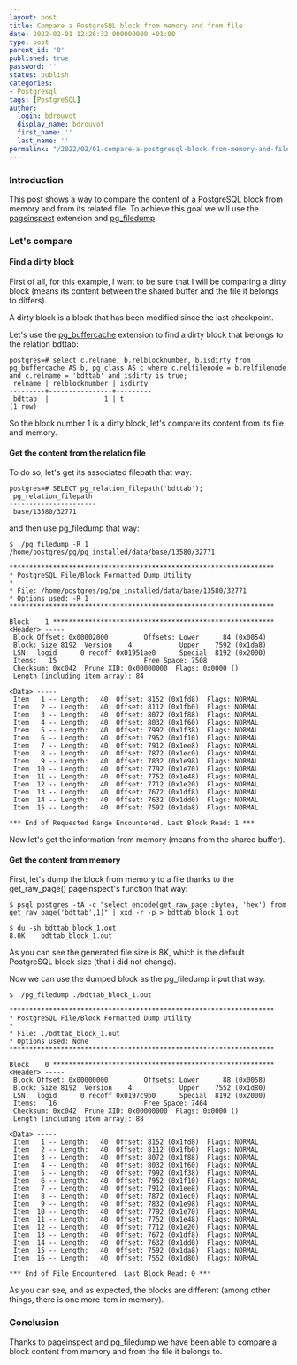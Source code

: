 ```yaml
---
layout: post
title: Compare a PostgreSQL block from memory and from file
date: 2022-02-01 12:26:32.000000000 +01:00
type: post
parent_id: '0'
published: true
password: ''
status: publish
categories:
- Postgresql
tags: [PostgreSQL]
author:
  login: bdrouvot
  display_name: bdrouvot
  first_name: ''
  last_name: ''
permalink: "/2022/02/01-compare-a-postgresql-block-from-memory-and-file"
---
```


### Introduction

This post shows a way to compare the content of a PostgreSQL block from memory and from its related file.
To achieve this goal we will use the [pageinspect](https://www.postgresql.org/docs/current/pageinspect.html) extension and [pg_filedump](https://github.com/df7cb/pg_filedump). 

### Let's compare
    
#### Find a dirty block

First of all, for this example, I want to be sure that I will be comparing a dirty block (means its content between the shared buffer and the file it belongs to differs).

A dirty block is a block that has been modified since the last checkpoint.

Let's use the [pg_buffercache](https://www.postgresql.org/docs/current/pgbuffercache.html) extension to find a dirty block that belongs to the relation bdttab:

	postgres=# select c.relname, b.relblocknumber, b.isdirty from pg_buffercache AS b, pg_class AS c where c.relfilenode = b.relfilenode and c.relname = 'bdttab' and isdirty is true;
	 relname | relblocknumber | isdirty
	---------+----------------+---------
	 bdttab  |              1 | t
	(1 row)

So the block number 1 is a dirty block, let's compare its content from its file and memory.

#### Get the content from the relation file

To do so, let's get its associated filepath that way:

	postgres=# SELECT pg_relation_filepath('bdttab');
	 pg_relation_filepath
	----------------------
	 base/13580/32771

and then use pg_filedump that way:

	$ ./pg_filedump -R 1 /home/postgres/pg/pg_installed/data/base/13580/32771

	*******************************************************************
	* PostgreSQL File/Block Formatted Dump Utility
	*
	* File: /home/postgres/pg/pg_installed/data/base/13580/32771
	* Options used: -R 1
	*******************************************************************

	Block    1 ********************************************************
	<Header> -----
	 Block Offset: 0x00002000         Offsets: Lower      84 (0x0054)
	 Block: Size 8192  Version    4            Upper    7592 (0x1da8)
	 LSN:  logid      0 recoff 0x01951ae0      Special  8192 (0x2000)
	 Items:   15                      Free Space: 7508
	 Checksum: 0xc042  Prune XID: 0x00000000  Flags: 0x0000 ()
	 Length (including item array): 84

	<Data> -----
	 Item   1 -- Length:   40  Offset: 8152 (0x1fd8)  Flags: NORMAL
	 Item   2 -- Length:   40  Offset: 8112 (0x1fb0)  Flags: NORMAL
	 Item   3 -- Length:   40  Offset: 8072 (0x1f88)  Flags: NORMAL
	 Item   4 -- Length:   40  Offset: 8032 (0x1f60)  Flags: NORMAL
	 Item   5 -- Length:   40  Offset: 7992 (0x1f38)  Flags: NORMAL
	 Item   6 -- Length:   40  Offset: 7952 (0x1f10)  Flags: NORMAL
	 Item   7 -- Length:   40  Offset: 7912 (0x1ee8)  Flags: NORMAL
	 Item   8 -- Length:   40  Offset: 7872 (0x1ec0)  Flags: NORMAL
	 Item   9 -- Length:   40  Offset: 7832 (0x1e98)  Flags: NORMAL
	 Item  10 -- Length:   40  Offset: 7792 (0x1e70)  Flags: NORMAL
	 Item  11 -- Length:   40  Offset: 7752 (0x1e48)  Flags: NORMAL
	 Item  12 -- Length:   40  Offset: 7712 (0x1e20)  Flags: NORMAL
	 Item  13 -- Length:   40  Offset: 7672 (0x1df8)  Flags: NORMAL
	 Item  14 -- Length:   40  Offset: 7632 (0x1dd0)  Flags: NORMAL
	 Item  15 -- Length:   40  Offset: 7592 (0x1da8)  Flags: NORMAL

	*** End of Requested Range Encountered. Last Block Read: 1 ***

Now let's get the information from memory (means from the shared buffer).

#### Get the content from memory

First, let's dump the block from memory to a file thanks to the get_raw_page() pageinspect's function that way:

	$ psql postgres -tA -c "select encode(get_raw_page::bytea, 'hex') from get_raw_page('bdttab',1)" | xxd -r -p > bdttab_block_1.out

	$ du -sh bdttab_block_1.out
	8.0K    bdttab_block_1.out

As you can see the generated file size is 8K, which is the default PostgreSQL block size (that i did not change).
 
Now we can use the dumped block as the pg_filedump input that way:

	$ ./pg_filedump ./bdttab_block_1.out

	*******************************************************************
	* PostgreSQL File/Block Formatted Dump Utility
	*
	* File: ./bdttab_block_1.out
	* Options used: None
	*******************************************************************

	Block    0 ********************************************************
	<Header> -----
	 Block Offset: 0x00000000         Offsets: Lower      88 (0x0058)
	 Block: Size 8192  Version    4            Upper    7552 (0x1d80)
	 LSN:  logid      0 recoff 0x0197c9b0      Special  8192 (0x2000)
	 Items:   16                      Free Space: 7464
	 Checksum: 0xc042  Prune XID: 0x00000000  Flags: 0x0000 ()
	 Length (including item array): 88

	<Data> -----
	 Item   1 -- Length:   40  Offset: 8152 (0x1fd8)  Flags: NORMAL
	 Item   2 -- Length:   40  Offset: 8112 (0x1fb0)  Flags: NORMAL
	 Item   3 -- Length:   40  Offset: 8072 (0x1f88)  Flags: NORMAL
	 Item   4 -- Length:   40  Offset: 8032 (0x1f60)  Flags: NORMAL
	 Item   5 -- Length:   40  Offset: 7992 (0x1f38)  Flags: NORMAL
	 Item   6 -- Length:   40  Offset: 7952 (0x1f10)  Flags: NORMAL
	 Item   7 -- Length:   40  Offset: 7912 (0x1ee8)  Flags: NORMAL
	 Item   8 -- Length:   40  Offset: 7872 (0x1ec0)  Flags: NORMAL
	 Item   9 -- Length:   40  Offset: 7832 (0x1e98)  Flags: NORMAL
	 Item  10 -- Length:   40  Offset: 7792 (0x1e70)  Flags: NORMAL
	 Item  11 -- Length:   40  Offset: 7752 (0x1e48)  Flags: NORMAL
	 Item  12 -- Length:   40  Offset: 7712 (0x1e20)  Flags: NORMAL
	 Item  13 -- Length:   40  Offset: 7672 (0x1df8)  Flags: NORMAL
	 Item  14 -- Length:   40  Offset: 7632 (0x1dd0)  Flags: NORMAL
	 Item  15 -- Length:   40  Offset: 7592 (0x1da8)  Flags: NORMAL
	 Item  16 -- Length:   40  Offset: 7552 (0x1d80)  Flags: NORMAL

	*** End of File Encountered. Last Block Read: 0 ***

As you can see, and as expected, the blocks are different (among other things, there is one more item in memory).

### Conclusion

Thanks to pageinspect and pg_filedump we have been able to compare a block content from memory and from the file it belongs to.
